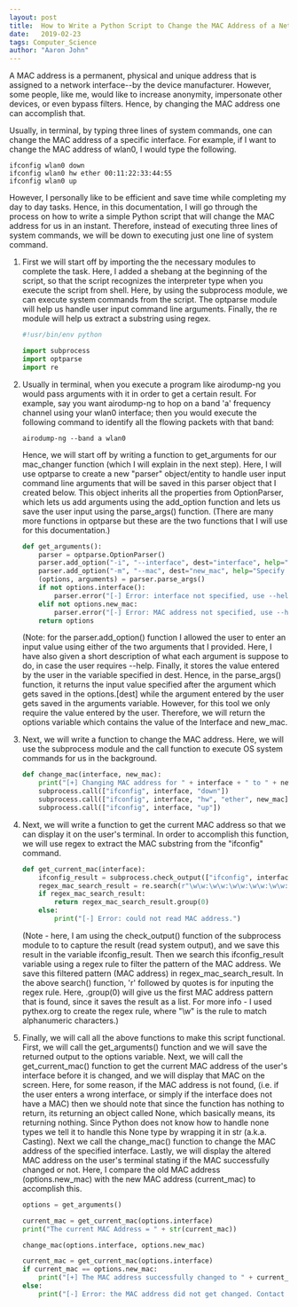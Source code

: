 ```yaml
---
layout: post
title:  How to Write a Python Script to Change the MAC Address of a Network Interface
date:   2019-02-23
tags: Computer_Science
author: "Aaron John"
---
```


A MAC address is a permanent, physical and unique address that is assigned to a network interface--by the device manufacturer. However, some people, like me, would like to increase anonymity, impersonate other devices, or even bypass filters. Hence, by changing the MAC address one can accomplish that.

Usually, in terminal, by typing three lines of system commands, one can change the MAC address of a specific interface. For example, if I want to change the MAC address of wlan0, I would type the following.
```shell
ifconfig wlan0 down
ifconfig wlan0 hw ether 00:11:22:33:44:55
ifconfig wlan0 up
```

However, I personally like to be efficient and save time while completing my day to day tasks. Hence, in this documentation, I will go through the process on how to write a simple Python script that will change the MAC address for us in an instant. Therefore, instead of executing three lines of system commands, we will be down to executing just one line of system command.

1. First we will start off by importing the the necessary modules to complete the task. Here, I added a shebang at the beginning of the script, so that the script recognizes the interpreter type when you execute the script from shell. Here, by using the subprocess module, we can execute system commands from the script. The optparse module will help us handle user input command line arguments. Finally, the re module will help us extract a substring using regex.
    ```python
    #!usr/bin/env python
    
    import subprocess
    import optparse
    import re
    ```

2. Usually in terminal, when you execute a program like airodump-ng you would pass arguments with it in order to get a certain result. For example, say you want airodump-ng to hop on a band 'a' frequency channel using your wlan0 interface; then you would execute the following command to identify all the flowing packets with that band:
    ```shell
    airodump-ng --band a wlan0
    ```
    Hence, we will start off by writing a function to get_arguments for our mac_changer function (which I will explain in the next step). Here, I will use optparse to create a new "parser" object/entity to handle user input command line arguments that will be saved in this parser object that I created below. This object inherits all the properties from OptionParser, which lets us add arguments using the add_option function and lets us save the user input using the parse_args() function. (There are many more functions in optparse but these are the two functions that I will use for this documentation.)
    ```python
    def get_arguments():
        parser = optparse.OptionParser()
        parser.add_option("-i", "--interface", dest="interface", help="Specify the interface of which you want to change the MAC address.")
        parser.add_option("-m", "--mac", dest="new_mac", help="Specify a random MAC address you would like to the interface to use.")
        (options, arguments) = parser.parse_args()
        if not options.interface():
            parser.error("[-] Error: interface not specified, use --help for more info.")
        elif not options.new_mac:
            parser.error("[-] Error: MAC address not specified, use --help for more info.")
        return options
    ```
    (Note: for the parser.add_option() function I allowed the user to enter an input value using either of the two arguments that I provided. Here, I have also given a short description of what each argument is suppose to do, in case the user requires --help. Finally, it stores the value entered by the user in the variable specified in dest. Hence, in the parse_args() function, it returns the input value specified after the argument which gets saved in the options.[dest] while the argument entered by the user gets saved in the arguments variable. However, for this tool we only require the value entered by the user. Therefore, we will return the options variable which contains the value of the Interface and new_mac.

3. Next, we will write a function to change the MAC address. Here, we will use the subprocess module and the call function to execute OS system commands for us in the background.
    ```python
    def change_mac(interface, new_mac):
        print("[+] Changing MAC address for " + interface + " to " + new_mac)
        subprocess.call(["ifconfig", interface, "down"])
        subprocess.call(["ifconfig", interface, "hw", "ether", new_mac])
        subprocess.call(["ifconfig", interface, "up"])
    ```

4. Next, we will write a function to get the current MAC address so that we can display it on the user's terminal. In order to accomplish this function, we will use regex to extract the MAC substring from the "ifconfig" command.
    ```python
    def get_current_mac(interface):
        ifconfig_result = subprocess.check_output(["ifconfig", interface])
        regex_mac_search_result = re.search(r"\w\w:\w\w:\w\w:\w\w:\w\w:\w\w", ifconfig_result)
        if regex_mac_search_result:
            return regex_mac_search_result.group(0)
        else:
            print("[-] Error: could not read MAC address.")
    ```
    (Note - here, I am using the check_output() function of the subprocess module to to capture the result (read system output), and we save this result in the variable ifconfig_result. Then we search this ifconfig_result variable using a regex rule to filter the pattern of the MAC address. We save this filtered pattern (MAC address) in regex_mac_search_result. In the above search() function, 'r' followed by quotes is for inputing the regex rule. Here, .group(0) will give us the first MAC address pattern that is found, since it saves the result as a list. For more info - I used pythex.org to create the regex rule, where "\w" is the rule to match alphanumeric characters.)

5. Finally, we will call all the above functions to make this script functional. First, we will call the get_arguments() function and we will save the returned output to the options variable. Next, we will call the get_current_mac() function to get the current MAC address of the user's interface before it is changed, and we will display that MAC on the screen. Here, for some reason, if the MAC address is not found, (i.e. if the user enters a wrong interface, or simply if the interface does not have a MAC) then we should note that since the function has nothing to return, its returning an object called None, which basically means, its returning nothing. Since Python does not know how to handle none types we tell it to handle this None type by wrapping it in str (a.k.a. Casting). Next we call the change_mac() function to change the MAC address of the specified interface. Lastly, we will display the altered MAC address on the user's terminal stating if the MAC successfully changed or not. Here, I compare the old MAC address (options.new_mac) with the new MAC address (current_mac) to accomplish this.
    ```python
    options = get_arguments()

    current_mac = get_current_mac(options.interface)
    print("The current MAC Address = " + str(current_mac))

    change_mac(options.interface, options.new_mac)

    current_mac = get_current_mac(options.interface)
    if current_mac == options.new_mac:
        print("[+] The MAC address successfully changed to " + current_mac)
    else:
        print("[-] Error: the MAC address did not get changed. Contact tech support for help.")
    ```
